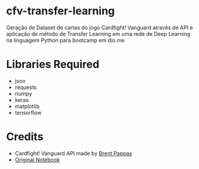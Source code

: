 # cfv-transfer-learning

Geração de Dataset de cartas do jogo Cardfight! Vanguard através de API e aplicação de método de Transfer Learning em uma rede de Deep Learning na linguagem Python para bootcamp em dio.me

# Libraries Required
- json
- requests
- numpy
- keras
- matplotlib
- tensorflow

# Credits
- Cardfight! Vanguard API made by [Brent Pappas](https://pappasbrent.com/)
- [Original Notebook](https://colab.research.google.com/github/kylemath/ml4a-guides/blob/master/notebooks/transfer-learning.ipynb)
